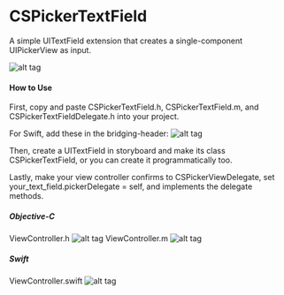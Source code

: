 # CSPickerTextField
A simple UITextField extension that creates a single-component UIPickerView as input.

![alt tag](https://raw.github.com/newcseanc/CSPickerTextField/master/Assets/Demo_scaled.gif)


#### How to Use
First, copy and paste CSPickerTextField.h, CSPickerTextField.m, and CSPickerTextFieldDelegate.h into your project.

For Swift, add these in the bridging-header:
![alt tag](https://raw.github.com/newcseanc/CSPickerTextField/master/Assets/Swift-1.png)

Then, create a UITextField in storyboard and make its class CSPickerTextField, or you can create it programmatically too.

Lastly, make your view controller confirms to CSPickerViewDelegate, set your_text_field.pickerDelegate = self, and implements the delegate methods.

##### Objective-C
ViewController.h
![alt tag](https://raw.github.com/newcseanc/CSPickerTextField/master/Assets/ObjC-1.png)
ViewController.m
![alt tag](https://raw.github.com/newcseanc/CSPickerTextField/master/Assets/ObjC-2.png)

##### Swift
ViewController.swift
![alt tag](https://raw.github.com/newcseanc/CSPickerTextField/master/Assets/Swift-2.png)
